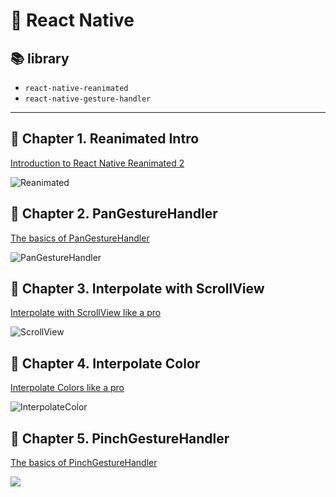 # **📱 React Native**

## **📚 library**

- `react-native-reanimated`
- `react-native-gesture-handler`

---

## **📌 Chapter 1. Reanimated Intro**

[Introduction to React Native Reanimated 2](./01%20reanimated/README.md)

![Reanimated](https://user-images.githubusercontent.com/98210863/220127121-db2b7b0d-79cf-469f-a9be-bd294a6cf8f3.gif)

## **📌 Chapter 2. PanGestureHandler**

[The basics of PanGestureHandler](./02%20panGestureHandler/README.md)
<br/>

![PanGestureHandler](https://user-images.githubusercontent.com/98210863/220142544-973bd4bb-9023-4aa9-a3a8-de97bfac7c80.gif)

## **📌 Chapter 3. Interpolate with ScrollView**

[Interpolate with ScrollView like a pro](./03%20scrollView/README.md)
<br/>

![ScrollView](https://velog.velcdn.com/images/gusdh2/post/fe0319f8-d095-40b4-8d93-061c7a812110/image.gif)

## **📌 Chapter 4. Interpolate Color**

[Interpolate Colors like a pro](./04%20InterpolateColor/README.md)
<br/>

![InterpolateColor](https://velog.velcdn.com/images/gusdh2/post/103b4288-71d1-4390-9898-61f6cd5610ff/image.gif)

## **📌 Chapter 5. PinchGestureHandler**

[The basics of PinchGestureHandler](./05%20PinchGestureHandler/README.md)
<br/>

![](https://velog.velcdn.com/images/gusdh2/post/1826545e-18b5-4ed4-92ea-bfdf6794227b/image.gif)
